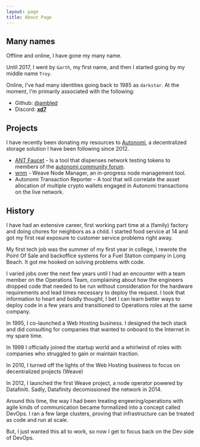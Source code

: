 ```yaml
---
layout: page
title: About Page
---
```


## Many names

Offline and online, I have gone my many name.

Until 2017, I went by `Garth`, my first name, and then I started going by my middle name `Troy`.

Online, I've had many identities going back to 1985 as `darkstar`. At the moment, I'm primarily associated with the following:

* Github: [@ambled](https://www.github.com/ambled)
* Discord: [__xd7__](https://discord.com/users/_xd7_)

## Projects

I have recently been donating my resources to [Autonomi](https://autonomi.com), a decentralized storage solution I have been following since 2012.

* [ANT Faucet](https://ant.xd7.org) - Is a tool that dispenses network testing tokens to members of the [autonomi community forum](https://forum.autonomi.community/).
* [wnm](https://github.com/iweave/weave-node-manager) - Weave Node Manager, an in-progress node management tool.
* Autonomi Transaction Reporter - A tool that will correlate the asset allocation of multiple crypto wallets engaged in Autonomi transactions on the live network.

## History

I have had an extensive career, first working part time at a (family) factory and doing chores for neighbors as a child. I started food service at 14 and got my first real exposure to customer service problems right away.

My first tech job was the summer of my first year in college, I rewrote the Point Of Sale and backoffice systems for a Fuel Station company in Long Beach. It got me hooked on solving problems with code.

I varied jobs over the next few years until I had an encounter with a team member on the Operations Team, complaining about how the engineers dropped code that needed to be run without consideration for the hardware requirements and lead times necessary to deploy the request.
I took that information to heart and boldly thought, I bet I can learn better ways to deploy code in a few years and transitioned to Operations roles at the same company.

In 1995, I co-launched a Web Hosting business. I designed the tech stack and did consulting for companies that wanted to onboard to the Internet in my spare time.

In 1998 I officially joined the startup world and a whirlwind of roles with companies who struggled to gain or maintain traction.

In 2010, I turned off the lights of the Web Hosting business to focus on decentralized projects (Weave)

In 2012, I launched the first Weave project, a node operator powered by Datafiniti. Sadly, Datafinity decomissioned the network in 2014.

Around this time, the way I had been treating engeering/operations with agile kinds of communication became formalized into a concept called DevOps.  I ran a few large clusters, proving that infrastructure can be treated as code and run at scale.

But, I just wanted this all to work, so now I get to focus back on the Dev side of DevOps.

